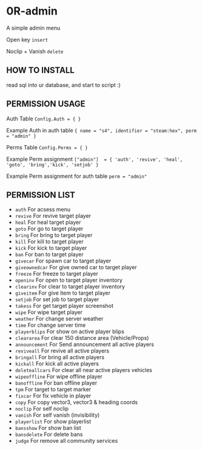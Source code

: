 # 0R-admin

A simple admin menu 

Open key ``` insert ``` 

Noclip + Vanish ``` delete ```

## HOW TO INSTALL

read sql into ur database, and start to script :)

## PERMISSION USAGE

Auth Table ``` Config.Auth = { } ``` 

Example Auth in auth table  ``` { name = "s4", identifier = "steam:hex", perm = "admin" } ``` 

Perms Table  ``` Config.Perms = { } ``` 

Example Perm assignment ``` ["admin"]  = { 'auth', 'revive', 'heal', 'goto', 'bring','kick', 'setjob' } ``` 

Example Perm assignment for auth table  ``` perm = "admin" ``` 


## PERMISSION LIST

- ```auth``` For acsess menu
- ```revive``` For revive target player
- ```heal```  For heal target player
- ```goto``` For go to target player
- ```bring``` For bring to target player
- ```kill```  For kill to target player
- ```kick``` For kick to target player
- ```ban``` For ban to target player
- ```givecar``` For spawn car to target player
- ```giveownedcar``` For give owned car to target player
- ```freeze``` For freeze to target player
- ```openinv``` For open to target player inventory
- ```clearinv``` For clear to target player inventory
- ```giveitem``` For give item to target player 
- ```setjob``` For set job to target player
- ```takess``` For get target player screenshot
- ```wipe``` For wipe target player
- ```weather``` For change server weather
- ```time``` For change server time
- ```playerblips``` For show on active player blips
- ```cleararea``` For clear 150 distance area (Vehicle/Props)
- ```announcement``` For Send announcement all active players
- ```reviveall``` For revive all active players 
- ```bringall```  For bring all active players 
- ```kickall```  For kick all active players 
- ```deleteallcars``` For clear all near active players vehicles
- ```wipeoffline```  For wipe offline player
- ```banoffline``` For ban offline player 
- ```tpm```  For target to target marker
- ```fixcar```  For fix vehicle in player
- ```copy```  For copy vector3, vector3 & heading coords
- ```noclip``` For self noclip
- ```vanish```   For self vanish (invisibility)
- ```playerlist```  For show playerlist 
- ```bansshow```  For show ban list
- ```bansdelete```  For delete bans
- ```judge```  For remove all community services
